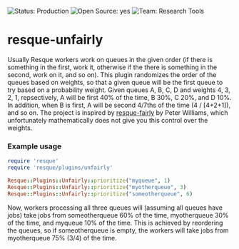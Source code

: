 ![Status: Production](https://img.shields.io/badge/status-production-green.svg?style=flat)
![Open Source: yes](https://img.shields.io/badge/open_source-yes-green.svg?style=flat)
![Team: Research Tools](https://img.shields.io/badge/team-research_tools-green.svg?style=flat)

resque-unfairly
===============

Usually Resque workers work on queues in the given order (if there is something in the first, work it, otherwise if the there is something in the second, work on it, and
so on). This plugin randomizes the order of the queues based on weights, so that a given queue will be the first queue to try based on a probability weight. Given queues A, B, C, D and
weights 4, 3, 2, 1, repsectively, A will be first 40% of the time, B 30%, C 20%, and D 10%. In addition, when B is first, A will be second 4/7ths of the time (4 / [4+2+1]), and so on. The
project is inspired by [resque-fairly](https://github.com/pezra/resque-fairly) by Peter Williams, which unfortunately mathematically does not give you this control over the weights.

### Example usage

``` ruby
require 'resque'
require 'resque/plugins/unfairly'

Resque::Plugins::Unfairly::prioritize("myqueue", 1)
Resque::Plugins::Unfairly::prioritize("myotherqueue", 3)
Resque::Plugins::Unfairly::prioritize("someotherqueue", 6)
```

Now, workers processing all three queues will (assuming all queues have jobs) take jobs from someotherqueue 60% of the time, myotherqueue 30% of the time, and myqueue 10% of the time. This is achieved
by reordering the queues, so if someotherqueue is empty, the workers will take jobs from myotherqueue 75% (3/4) of the time.

